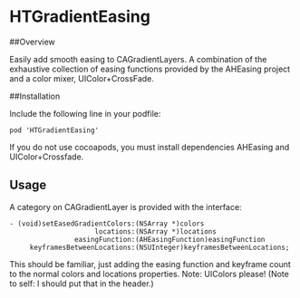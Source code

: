 HTGradientEasing
================

##Overview

Easily add smooth easing to CAGradientLayers.  A combination of the exhaustive collection of easing functions provided by the AHEasing project and a color mixer, UIColor+CrossFade. 

##Installation

Include the following line in your podfile:

    pod 'HTGradientEasing'

If you do not use cocoapods, you must install dependencies AHEasing and UIColor+Crossfade.

## Usage

A category on CAGradientLayer is provided with the interface:

    - (void)setEasedGradientColors:(NSArray *)colors
                         locations:(NSArray *)locations
                    easingFunction:(AHEasingFunction)easingFunction
         keyframesBetweenLocations:(NSUInteger)keyframesBetweenLocations;
     
This should be familiar, just adding the easing function and keyframe count to the normal colors and locations properties.  Note: UIColors please! (Note to self: I should put that in the header.)

